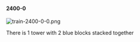 #### 2400-0
![train-2400-0-0.png](https://github.com/lil-lab/nlvr/raw/master/nlvr/train/images/68/train-2400-0-0.png "train-2400-0-0.png")

There is 1 tower with 2 blue blocks stacked together